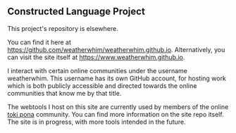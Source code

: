 ## Constructed Language Project

This project's repository is elsewhere.

You can find it here at https://github.com/weatherwhim/weatherwhim.github.io. Alternatively, you can visit the site itself at https://www.weatherwhim.github.io.

I interact with certain online communities under the username weatherwhim. This username has its own GitHub account, for hosting work which is both publicly accessible and directed towards the online communities that know me by that title.

The webtools I host on this site are currently used by members of the online [toki pona](https://en.wikipedia.org/wiki/Toki_Pona) community. You can find more information on the site repo itself. The site is in progress, with more tools intended in the future.
